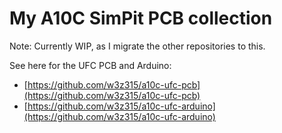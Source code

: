 # My A10C SimPit PCB collection

Note: Currently WIP, as I migrate the other repositories to this.

See here for the UFC PCB and Arduino:

- [https://github.com/w3z315/a10c-ufc-pcb](https://github.com/w3z315/a10c-ufc-pcb)
- [https://github.com/w3z315/a10c-ufc-arduino](https://github.com/w3z315/a10c-ufc-arduino)
